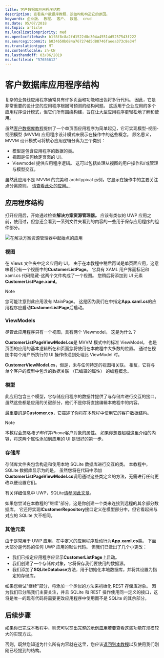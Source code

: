 ```yaml
---
title: 客户数据库应用程序结构
description: 查看客户数据库教程，该结构和构造它的原因。
keywords: 企业版、 教程、 客户、 数据、 crud
ms.date: 05/07/2018
ms.topic: article
ms.localizationpriority: med
ms.openlocfilehash: b1f8f8c8a2fd1522d8c304a45514d5257543f222
ms.sourcegitcommit: b034650b684a767274d5d88746faeea373c8e34f
ms.translationtype: MT
ms.contentlocale: zh-CN
ms.lasthandoff: 03/06/2019
ms.locfileid: "57656612"
---
```

# <a name="customer-database-app-structure"></a>客户数据库应用程序结构

复杂的业务线应用程序通常具有许多页面和功能和出色将多行代码。 因此，它是非常重要的设计您的应用程序根据可预测的结构问题。 这适用于企业应用的多个应用程序设计模式，但它们所有围绕构建，旨在让大型应用程序更轻松地了解和使用。

虽然[客户数据库教程](customer-database-tutorial.md)提供了一个单页面应用程序为简单起见，它可实现模型-视图-视图模型 (MVVM) 应用程序设计模式来展示在操作中的这些概念。 顾名思义，MVVM 设计模式可将核心应用逻辑分离为三个类别：

* 模型是包含应用程序的数据的类。
* 视图是任何给定页面的 UI。
* Viewmodel 提供应用程序逻辑。 这可以包括处理从视图的用户操作和/或管理与模型交互。

虽然此应用不是 MVVM 的完美和 architypical 示例，它显示在操作中的主要关注点分离原则。 [请查看此处的应用。](https://github.com/Microsoft/windows-tutorials-customer-database)

## <a name="application-structure"></a>应用程序结构

打开应用后，开始通过检查**解决方案资源管理器。** 应该有类似的 UWP 应用之前，使用过，但您还会看到一系列文件夹看到的内容的一些用于保存应用程序的组件部分。

![在解决方案资源管理器中起始点的应用](images/customer-database-tutorial/solution-explorer.png)

### <a name="views"></a>视图

在 Views 文件夹中定义应用的 UI。 由于在本教程中稍后再试是单页面应用，这意味着只有一个视图中的**CustomerListPage**。 它具有 XAML 用户界面标记和 xaml.cs 代码隐藏-这两个文件构成了一个视图。 您稍后将添加到 UI 元素**CustomerListPage.xaml**。

> [!NOTE]
> 您可能注意到此应用没有 MainPage。 这是因为我们在中指定**App.xaml.cs**的应用程序应启动**CustomerListPage**后启动。

### <a name="viewmodels"></a>ViewModels

尽管此应用程序只有一个视图，具有两个 Viewmodel。 这是为什么？

**CustomerListPageViewModel.cs**是 MVVM 模式中的标准 ViewModel。 也是页面的应用的基本逻辑所在和页面您将使用在本教程中大多数的位置。 通过在视图中每个用户所执行的 UI 操作传递到处理此 ViewModel 时。

**CustomerViewModel.cs**，但是，未与任何特定的视图相关联。 相反，它将与单个客户的模型中包含的数据关联 （已编辑的属性） 的编程概念。

### <a name="models"></a>模型

此应用包含三个模型，它存储应用程序的数据并提供了与存储库进行交互的接口。 虽然这些都是应用的关键部分，他们不是你将直接编辑本教程中的内容。

最重要的是**Customer.cs**，它描述了你将在本教程中使用它的客户数据结构。

> [!NOTE]
> 本教程会忽略*电子邮件*并*Phone*客户对象的属性。 如果你想要超越这里介绍的内容，将这两个属性添加到应用的 UI 是很好的第一步。

### <a name="repository"></a>存储库

存储库文件夹包含构造和使用本地 SQLite 数据库进行交互的类。 本教程中，SQLite 数据库显示为的是。 虽然您将在代码中添加**CustomerListPageViewModel.cs**调用通过这些类定义的方法，无需进行任何更改以便设置它们。

有关详细信息中 UWP，SQLite[请参阅此文章](../data-access/sqlite-databases.md)。

如果您尝试在本教程的"继续"部分，这是你创建一个类来连接到远程的其余部分数据库。 它还将实现**ICustomerRepository**接口定义在模型部分中，但它看起来与对应的 SQLite 大不相同。

### <a name="other-elements"></a>其他元素

由于是常用于 UWP 应用，在中定义的应用程序启动行为**App.xaml.cs**类。 下面大部分是代码的任何 UWP 应用的默认代码。 但我们已做出了几个小更改：

* 我们已指定应用程序应显示**CustomerListPage**上启动。
* 我们创建了一个存储库对象，它将保存我们要使用的数据源。
* 我们添加了**SQLiteDatabase**方法，用于初始化本地数据库，并将其设置为指定的存储库。

如果您尝试"继续"部分，将添加一个类似的方法来初始化 REST 存储库对象。 因为我们已分隔我们主要关注，并且 SQLite 和 REST 操作使用同一定义的接口，这将是唯一的现有代码将需要更改应用程序中使用而不是 SQLite 的其余部分。

## <a name="next-steps"></a>后续步骤

如果你已完成本教程中，则您可以签出[完整的示例应用](https://github.com/Microsoft/Windows-appsample-customers-orders-database)若要查看这些功能在规模较大的实现方式。

否则，既然您知道为什么所有内容就在这里，您应该[返回到本教程](customer-database-tutorial.md)以及使用我们刚刚已经提到的结构。